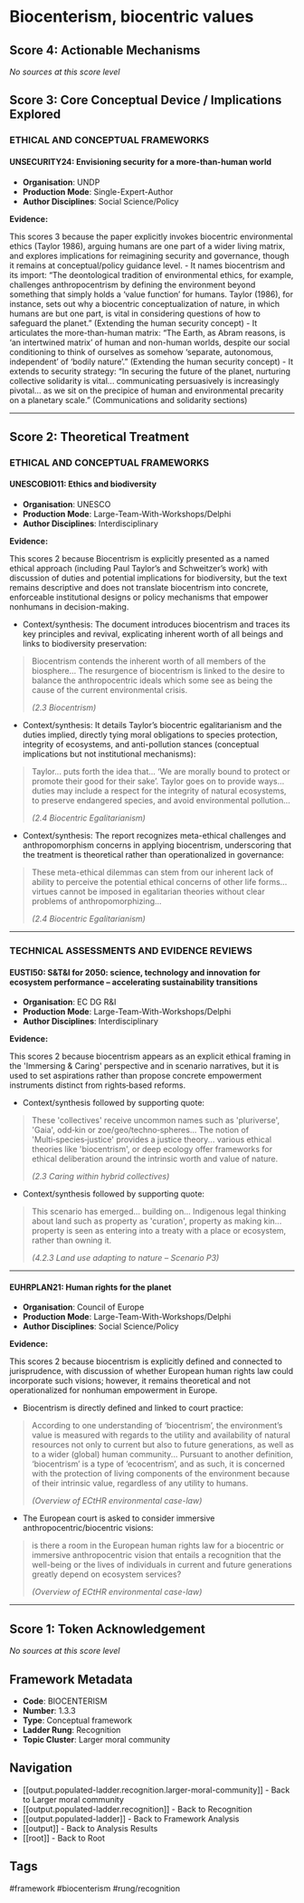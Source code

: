 # Biocenterism, biocentric values

## Score 4: Actionable Mechanisms

*No sources at this score level*

## Score 3: Core Conceptual Device / Implications Explored

### ETHICAL AND CONCEPTUAL FRAMEWORKS

#### UNSECURITY24: Envisioning security for a more-than-human world

- **Organisation**: UNDP
- **Production Mode**: Single-Expert-Author
- **Author Disciplines**: Social Science/Policy

**Evidence:**

This scores 3 because the paper explicitly invokes biocentric environmental ethics (Taylor 1986), arguing humans are one part of a wider living matrix, and explores implications for reimagining security and governance, though it remains at conceptual/policy guidance level. - It names biocentrism and its import: “The deontological tradition of environmental ethics, for example, challenges anthropocentrism by defining the environment beyond something that simply holds a ‘value function’ for humans. Taylor (1986), for instance, sets out why a biocentric conceptualization of nature, in which humans are but one part, is vital in considering questions of how to safeguard the planet.” (Extending the human security concept) - It articulates the more-than-human matrix: “The Earth, as Abram reasons, is ‘an intertwined matrix’ of human and non-human worlds, despite our social conditioning to think of ourselves as somehow ‘separate, autonomous, independent’ of ‘bodily nature’.” (Extending the human security concept) - It extends to security strategy: “In securing the future of the planet, nurturing collective solidarity is vital... communicating persuasively is increasingly pivotal... as we sit on the precipice of human and environmental precarity on a planetary scale.” (Communications and solidarity sections)

---

## Score 2: Theoretical Treatment

### ETHICAL AND CONCEPTUAL FRAMEWORKS

#### UNESCOBIO11: Ethics and biodiversity

- **Organisation**: UNESCO
- **Production Mode**: Large-Team-With-Workshops/Delphi
- **Author Disciplines**: Interdisciplinary

**Evidence:**

This scores 2 because Biocentrism is explicitly presented as a named ethical approach (including Paul Taylor’s and Schweitzer’s work) with discussion of duties and potential implications for biodiversity, but the text remains descriptive and does not translate biocentrism into concrete, enforceable institutional designs or policy mechanisms that empower nonhumans in decision-making.

- Context/synthesis: The document introduces biocentrism and traces its key principles and revival, explicating inherent worth of all beings and links to biodiversity preservation: 

> Biocentrism contends the inherent worth of all members of the biosphere... The resurgence of biocentrism is linked to the desire to balance the anthropocentric ideals which some see as being the cause of the current environmental crisis.
>
> *(2.3 Biocentrism)*


- Context/synthesis: It details Taylor’s biocentric egalitarianism and the duties implied, directly tying moral obligations to species protection, integrity of ecosystems, and anti-pollution stances (conceptual implications but not institutional mechanisms): 

> Taylor... puts forth the idea that... ‘We are morally bound to protect or promote their good for their sake’. Taylor goes on to provide ways... duties may include a respect for the integrity of natural ecosystems, to preserve endangered species, and avoid environmental pollution...
>
> *(2.4 Biocentric Egalitarianism)*


- Context/synthesis: The report recognizes meta-ethical challenges and anthropomorphism concerns in applying biocentrism, underscoring that the treatment is theoretical rather than operationalized in governance: 

> These meta-ethical dilemmas can stem from our inherent lack of ability to perceive the potential ethical concerns of other life forms... virtues cannot be imposed in egalitarian theories without clear problems of anthropomorphizing...
>
> *(2.4 Biocentric Egalitarianism)*



---

### TECHNICAL ASSESSMENTS AND EVIDENCE REVIEWS

#### EUSTI50: S&T&I for 2050: science, technology and innovation for ecosystem performance – accelerating sustainability transitions

- **Organisation**: EC DG R&I
- **Production Mode**: Large-Team-With-Workshops/Delphi
- **Author Disciplines**: Interdisciplinary

**Evidence:**

This scores 2 because biocentrism appears as an explicit ethical framing in the 'Immersing & Caring' perspective and in scenario narratives, but it is used to set aspirations rather than propose concrete empowerment instruments distinct from rights‑based reforms.

- Context/synthesis followed by supporting quote: 

> These 'collectives' receive uncommon names such as 'pluriverse', 'Gaia', odd‑kin or zoe/geo/techno‑spheres... The notion of 'Multi‑species‑justice' provides a justice theory... various ethical theories like 'biocentrism', or deep ecology offer frameworks for ethical deliberation around the intrinsic worth and value of nature.
>
> *(2.3 Caring within hybrid collectives)*


- Context/synthesis followed by supporting quote: 

> This scenario has emerged... building on... Indigenous legal thinking about land such as property as 'curation', property as making kin... property is seen as entering into a treaty with a place or ecosystem, rather than owning it.
>
> *(4.2.3 Land use adapting to nature – Scenario P3)*



---

#### EUHRPLAN21: Human rights for the planet

- **Organisation**: Council of Europe
- **Production Mode**: Large-Team-With-Workshops/Delphi
- **Author Disciplines**: Social Science/Policy

**Evidence:**

This scores 2 because biocentrism is explicitly defined and connected to jurisprudence, with discussion of whether European human rights law could incorporate such visions; however, it remains theoretical and not operationalized for nonhuman empowerment in Europe.

- Biocentrism is directly defined and linked to court practice: 

> According to one understanding of ‘biocentrism’, the environment’s value is measured with regards to the utility and availability of natural resources not only to current but also to future generations, as well as to a wider (global) human community... Pursuant to another definition, ‘biocentrism’ is a type of ‘ecocentrism’, and as such, it is concerned with the protection of living components of the environment because of their intrinsic value, regardless of any utility to humans.
>
> *(Overview of ECtHR environmental case-law)*


- The European court is asked to consider immersive anthropocentric/biocentric visions: 

> is there a room in the European human rights law for a biocentric or immersive anthropocentric vision that entails a recognition that the well-being or the lives of individuals in current and future generations greatly depend on ecosystem services?
>
> *(Overview of ECtHR environmental case-law)*



---

## Score 1: Token Acknowledgement

*No sources at this score level*

## Framework Metadata

- **Code**: BIOCENTERISM
- **Number**: 1.3.3
- **Type**: Conceptual framework
- **Ladder Rung**: Recognition
- **Topic Cluster**: Larger moral community

## Navigation

- [[output.populated-ladder.recognition.larger-moral-community]] - Back to Larger moral community
- [[output.populated-ladder.recognition]] - Back to Recognition
- [[output.populated-ladder]] - Back to Framework Analysis
- [[output]] - Back to Analysis Results
- [[root]] - Back to Root

## Tags

#framework #biocenterism #rung/recognition
